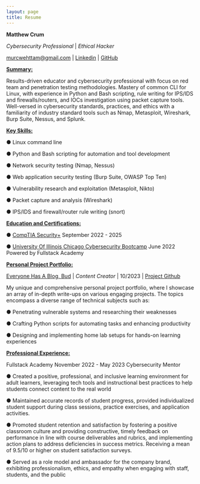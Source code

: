 ```yaml
---
layout: page
title: Resume
---
```


<centered> **Matthew Crum** </centered>

*Cybersecurity Professional* \| *Ethical Hacker*

murcwehttam@gmail.com \| [Linkedin](https://www.linkedin.com/in/matthew-crum/) \| [GitHub](https://github.com/I-Am-Crumbles)

<ins>**Summary:** </ins>

Results-driven educator and cybersecurity professional with focus on red team and penetration testing
methodologies. Mastery of common CLI for Linux, with experience in Python and Bash scripting, rule
writing for IPS/IDS and firewalls/routers, and IOCs investigation using packet capture tools. Well-versed in
cybersecurity standards, practices, and ethics with a familiarity of industry standard tools such as Nmap,
Metasploit, Wireshark, Burp Suite, Nessus, and Splunk.


<ins> **Key Skills:** </ins>

● Linux command line

● Python and Bash scripting for automation and tool development

● Network security testing (Nmap, Nessus)

● Web application security testing (Burp Suite, OWASP Top Ten)

● Vulnerability research and exploitation (Metasploit, Nikto)

● Packet capture and analysis (Wireshark)

● IPS/IDS and firewall/router rule writing (snort)


<ins>**Education and Certifications:** </ins>

● [CompTIA Security+](https://drive.google.com/file/d/1CjmY6Xq3lYi-E_fNmFOvElqVXXoVaCqX/view?usp=sharing) September 2022 - 2025

● [University Of Illinois Chicago Cybersecurity Bootcamp](https://drive.google.com/file/d/1yWiwe33rkFMimqQAnx4pAumbsDGjD5dJ/view?usp=share_link) June 2022
  Powered by Fullstack Academy


<ins> **Personal Project Portfolio:** </ins>

[Everyone Has A Blog, Bud](https://i-am-crumbles.github.io/) \| *Content Creator* \| 10/2023 \| [Project Github](https://github.com/I-Am-Crumbles/I-Am-Crumbles.github.io)

My unique and comprehensive personal project portfolio, where I showcase an array of in-depth write-ups
on various engaging projects. The topics encompass a diverse range of technical subjects such as:

● Penetrating vulnerable systems and researching their weaknesses

● Crafting Python scripts for automating tasks and enhancing productivity

● Designing and implementing home lab setups for hands-on learning experiences


<ins> **Professional Experience:** </ins>

Fullstack Academy November 2022 - May 2023
Cybersecurity Mentor

● Created a positive, professional, and inclusive learning environment for adult learners, leveraging
tech tools and instructional best practices to help students connect content to the real world

● Maintained accurate records of student progress, provided individualized student support during
class sessions, practice exercises, and application activities.

● Promoted student retention and satisfaction by fostering a positive classroom culture and
providing constructive, timely feedback on performance in line with course deliverables and
rubrics, and implementing action plans to address deficiencies in success metrics. Receiving a
mean of 9.5/10 or higher on student satisfaction surveys.

● Served as a role model and ambassador for the company brand, exhibiting professionalism,
ethics, and empathy when engaging with staff, students, and the public
